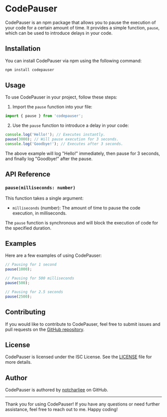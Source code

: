 # CodePauser

CodePauser is an npm package that allows you to pause the execution of your code for a certain amount of time. It provides a simple function, `pause`, which can be used to introduce delays in your code.

## Installation

You can install CodePauser via npm using the following command:

```bash
npm install codepauser
```

## Usage

To use CodePauser in your project, follow these steps:

1. Import the `pause` function into your file:

```js
import { pause } from 'codepauser';
```

2. Use the `pause` function to introduce a delay in your code:

```js
console.log('Hello!'); // Executes instantly.
pause(3000); // Will pause execution for 3 seconds.
console.log('Goodbye!'); // Executes after 3 seconds.
```

The above example will log "Hello!" immediately, then pause for 3 seconds, and finally log "Goodbye!" after the pause.

## API Reference

### `pause(milliseconds: number)`

This function takes a single argument:

- `milliseconds` (number): The amount of time to pause the code execution, in milliseconds.

The `pause` function is synchronous and will block the execution of code for the specified duration.

## Examples

Here are a few examples of using CodePauser:

```js
// Pausing for 1 second
pause(1000);

// Pausing for 500 milliseconds
pause(500);

// Pausing for 2.5 seconds
pause(2500);
```

## Contributing

If you would like to contribute to CodePauser, feel free to submit issues and pull requests on the [GitHub repository](https://github.com/notcharliee/codepauser).

## License

CodePauser is licensed under the ISC License. See the [LICENSE](https://github.com/notcharliee/codepauser/blob/main/LICENSE) file for more details.

## Author

CodePauser is authored by [notcharliee](https://github.com/notcharliee) on GitHub.

---

Thank you for using CodePauser! If you have any questions or need further assistance, feel free to reach out to me. Happy coding!